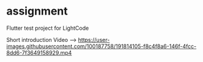 # assignment

Flutter test project
for LightCode

Short introduction Video --> 
https://user-images.githubusercontent.com/100187758/191814105-f8c4f8a6-146f-4fcc-8dd6-7f3649158929.mp4


